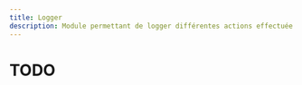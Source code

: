 ```yaml
---
title: Logger
description: Module permettant de logger différentes actions effectuée sur le serveur Discord.
---
```


# TODO
